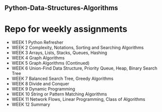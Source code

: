 ## Python-Data-Structures-Algorithms
 # Repo for weekly assignments
 <ul>
<li>WEEK 1	Python Refresher
<li>WEEK 2	Complexity, Notations, Sorting and Searching Algorithms
<li>WEEK 3	Arrays, Lists, Stacks, Queues, Hashing
<li>WEEK 4	Graph Algorithms
<li>WEEK 5	Graph Algorithms (Continued)
<li>WEEK 6	Union-Find Data Structure, Priority Queue, Heap, Binary Search Tree
<li>WEEK 7	Balanced Search Tree, Greedy Algorithms
<li>WEEK 8	Divide and Conquer
<li>WEEK 9	Dynamic Programming
<li>WEEK 10	String or Pattern Matching Algorithms
<li>WEEK 11	Network Flows, Linear Programming, Class of Algorithms
<li>WEEK 12	Summary
  
  </ul>

